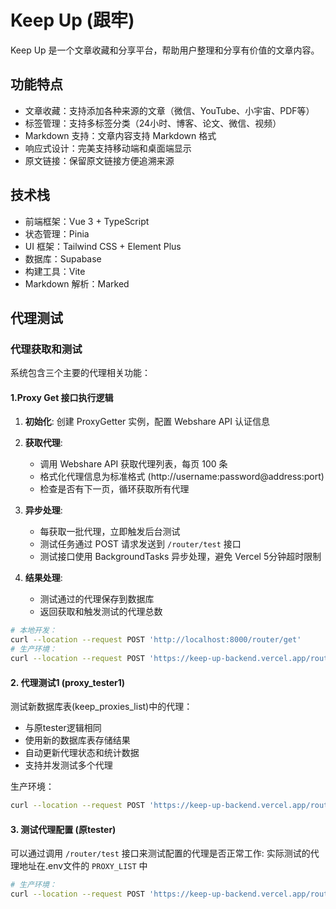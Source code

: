 # Keep Up (跟牢)

Keep Up 是一个文章收藏和分享平台，帮助用户整理和分享有价值的文章内容。

## 功能特点

- 文章收藏：支持添加各种来源的文章（微信、YouTube、小宇宙、PDF等）
- 标签管理：支持多标签分类（24小时、博客、论文、微信、视频）
- Markdown 支持：文章内容支持 Markdown 格式
- 响应式设计：完美支持移动端和桌面端显示
- 原文链接：保留原文链接方便追溯来源

## 技术栈

- 前端框架：Vue 3 + TypeScript
- 状态管理：Pinia
- UI 框架：Tailwind CSS + Element Plus
- 数据库：Supabase
- 构建工具：Vite
- Markdown 解析：Marked


## 代理测试

### 代理获取和测试

系统包含三个主要的代理相关功能：

#### 1.Proxy Get 接口执行逻辑

1. **初始化**: 创建 ProxyGetter 实例，配置 Webshare API 认证信息

2. **获取代理**:
   - 调用 Webshare API 获取代理列表，每页 100 条
   - 格式化代理信息为标准格式 (http://username:password@address:port)
   - 检查是否有下一页，循环获取所有代理

3. **异步处理**:
   - 每获取一批代理，立即触发后台测试
   - 测试任务通过 POST 请求发送到 `/router/test` 接口
   - 测试接口使用 BackgroundTasks 异步处理，避免 Vercel 5分钟超时限制

4. **结果处理**:
   - 测试通过的代理保存到数据库
   - 返回获取和触发测试的代理总数

```bash
# 本地开发：
curl --location --request POST 'http://localhost:8000/router/get'
# 生产环境：
curl --location --request POST 'https://keep-up-backend.vercel.app/router/get'
```

#### 2. 代理测试1 (proxy_tester1)
测试新数据库表(keep_proxies_list)中的代理：
- 与原tester逻辑相同
- 使用新的数据库表存储结果
- 自动更新代理状态和统计数据
- 支持并发测试多个代理

生产环境：
```bash
curl --location --request POST 'https://keep-up-backend.vercel.app/router/proxy_tester_db'
```

#### 3. 测试代理配置 (原tester)

可以通过调用 `/router/test` 接口来测试配置的代理是否正常工作:
实际测试的代理地址在.env文件的 `PROXY_LIST` 中

```bash
# 生产环境：
curl --location --request POST 'https://keep-up-backend.vercel.app/router/test'
```

